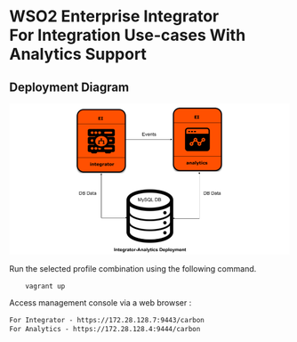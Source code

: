 # WSO2 Enterprise Integrator <br> For Integration Use-cases With Analytics Support

## Deployment Diagram
![Alt text](deployment-diagram.png?raw=true "Title")

Run the selected profile combination using the following command.

```
    vagrant up
```

Access management console via a web browser :

```
For Integrator - https://172.28.128.7:9443/carbon
For Analytics - https://172.28.128.4:9444/carbon

```
